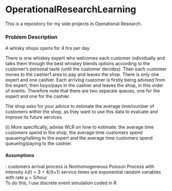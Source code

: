 # OperationalResearchLearning
This is a repository for my side projects in Operational Research.
<br><H3>Problem Description</H3> 
 A whisky shops opens for 4 hrs per day.

There is one whiskey expert who welcomes each customer individually and talks them through the best whiskey blends options according to the customer’s personal taste (until the  customer decides). Then each customer moves to the cashier1 area to pay and leaves the shop. There is only one expert and one cashier. Each arriving customer is firstly being  advised from the expert, then buys/pays in the cashier and leaves the shop, in this order of events. Therefore note that there are two separate queues, one for the expert and one  for the cashier. 

The shop asks for your advice to estimate the average time/number of customers within the shop, as they want to use this data to evaluate and improve its future services.

 (i) More specifically, advise WLR on how to estimate: the average time customers spend in the shop, the average time customers spend queueing/talking to the expert and the  average time customers spend queueing/paying to the cashier. 
<br>
<H4>Assumptions</H4>: customers arrival process is Nonhomogeneous Poisson Process with intensity λ(t) = 3 + 4/(t+1)
             service times are exponential random variables with rate µ = 5/hour

<br>
To do this, I use discrete event simulation coded in R
